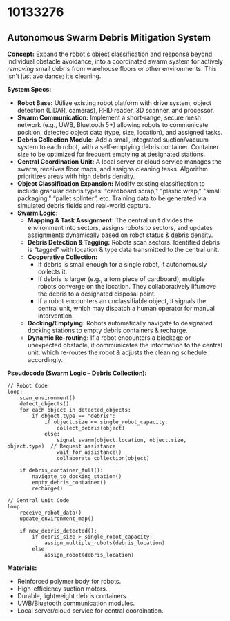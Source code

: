 # 10133276

## Autonomous Swarm Debris Mitigation System

**Concept:** Expand the robot's object classification and response beyond individual obstacle avoidance, into a coordinated swarm system for actively *removing* small debris from warehouse floors or other environments. This isn't just avoidance; it’s cleaning.

**System Specs:**

*   **Robot Base:** Utilize existing robot platform with drive system, object detection (LiDAR, cameras), RFID reader, 3D scanner, and processor.
*   **Swarm Communication:** Implement a short-range, secure mesh network (e.g., UWB, Bluetooth 5+) allowing robots to communicate position, detected object data (type, size, location), and assigned tasks.
*   **Debris Collection Module:** Add a small, integrated suction/vacuum system to each robot, with a self-emptying debris container. Container size to be optimized for frequent emptying at designated stations.
*   **Central Coordination Unit:** A local server or cloud service manages the swarm, receives floor maps, and assigns cleaning tasks. Algorithm prioritizes areas with high debris density.
*   **Object Classification Expansion:**  Modify existing classification to include granular debris types: "cardboard scrap," "plastic wrap," "small packaging," “pallet splinter”, etc.  Training data to be generated via simulated debris fields and real-world capture.
*   **Swarm Logic:**
    *   **Mapping & Task Assignment:** The central unit divides the environment into sectors, assigns robots to sectors, and updates assignments dynamically based on robot status & debris density.
    *   **Debris Detection & Tagging:** Robots scan sectors. Identified debris is “tagged” with location & type data transmitted to the central unit.
    *   **Cooperative Collection:**
        *   If debris is small enough for a single robot, it autonomously collects it.
        *   If debris is larger (e.g., a torn piece of cardboard), multiple robots converge on the location. They collaboratively lift/move the debris to a designated disposal point.
        *   If a robot encounters an unclassifiable object, it signals the central unit, which may dispatch a human operator for manual intervention.
    *   **Docking/Emptying:** Robots automatically navigate to designated docking stations to empty debris containers & recharge.
    *   **Dynamic Re-routing:** If a robot encounters a blockage or unexpected obstacle, it communicates the information to the central unit, which re-routes the robot & adjusts the cleaning schedule accordingly.

**Pseudocode (Swarm Logic – Debris Collection):**

```
// Robot Code
loop:
    scan_environment()
    detect_objects()
    for each object in detected_objects:
        if object.type == "debris":
            if object.size <= single_robot_capacity:
                collect_debris(object)
            else:
                signal_swarm(object.location, object.size, object.type)  // Request assistance
                wait_for_assistance()
                collaborate_collection(object)
    
    if debris_container_full():
        navigate_to_docking_station()
        empty_debris_container()
        recharge()

// Central Unit Code
loop:
    receive_robot_data()
    update_environment_map()
    
    if new_debris_detected():
        if debris_size > single_robot_capacity:
            assign_multiple_robots(debris_location)
        else:
            assign_robot(debris_location)
```

**Materials:**

*   Reinforced polymer body for robots.
*   High-efficiency suction motors.
*   Durable, lightweight debris containers.
*   UWB/Bluetooth communication modules.
*   Local server/cloud service for central coordination.